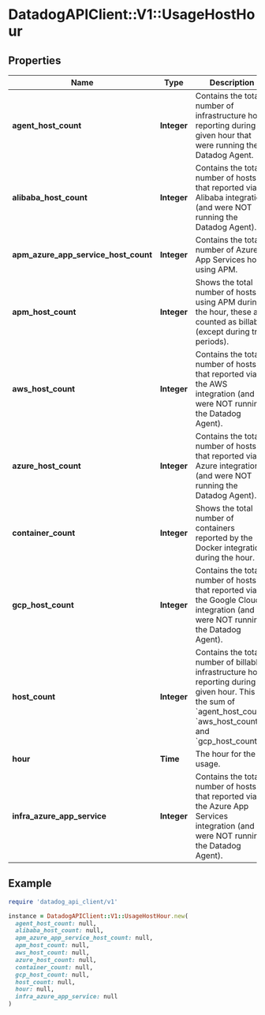 # DatadogAPIClient::V1::UsageHostHour

## Properties

| Name | Type | Description | Notes |
| ---- | ---- | ----------- | ----- |
| **agent_host_count** | **Integer** | Contains the total number of infrastructure hosts reporting during a given hour that were running the Datadog Agent. | [optional] |
| **alibaba_host_count** | **Integer** | Contains the total number of hosts that reported via Alibaba integration (and were NOT running the Datadog Agent). | [optional] |
| **apm_azure_app_service_host_count** | **Integer** | Contains the total number of Azure App Services hosts using APM. | [optional] |
| **apm_host_count** | **Integer** | Shows the total number of hosts using APM during the hour, these are counted as billable (except during trial periods). | [optional] |
| **aws_host_count** | **Integer** | Contains the total number of hosts that reported via the AWS integration (and were NOT running the Datadog Agent). | [optional] |
| **azure_host_count** | **Integer** | Contains the total number of hosts that reported via Azure integration (and were NOT running the Datadog Agent). | [optional] |
| **container_count** | **Integer** | Shows the total number of containers reported by the Docker integration during the hour. | [optional] |
| **gcp_host_count** | **Integer** | Contains the total number of hosts that reported via the Google Cloud integration (and were NOT running the Datadog Agent). | [optional] |
| **host_count** | **Integer** | Contains the total number of billable infrastructure hosts reporting during a given hour. This is the sum of &#x60;agent_host_count&#x60;, &#x60;aws_host_count&#x60;, and &#x60;gcp_host_count&#x60;. | [optional] |
| **hour** | **Time** | The hour for the usage. | [optional] |
| **infra_azure_app_service** | **Integer** | Contains the total number of hosts that reported via the Azure App Services integration (and were NOT running the Datadog Agent). | [optional] |

## Example

```ruby
require 'datadog_api_client/v1'

instance = DatadogAPIClient::V1::UsageHostHour.new(
  agent_host_count: null,
  alibaba_host_count: null,
  apm_azure_app_service_host_count: null,
  apm_host_count: null,
  aws_host_count: null,
  azure_host_count: null,
  container_count: null,
  gcp_host_count: null,
  host_count: null,
  hour: null,
  infra_azure_app_service: null
)
```

